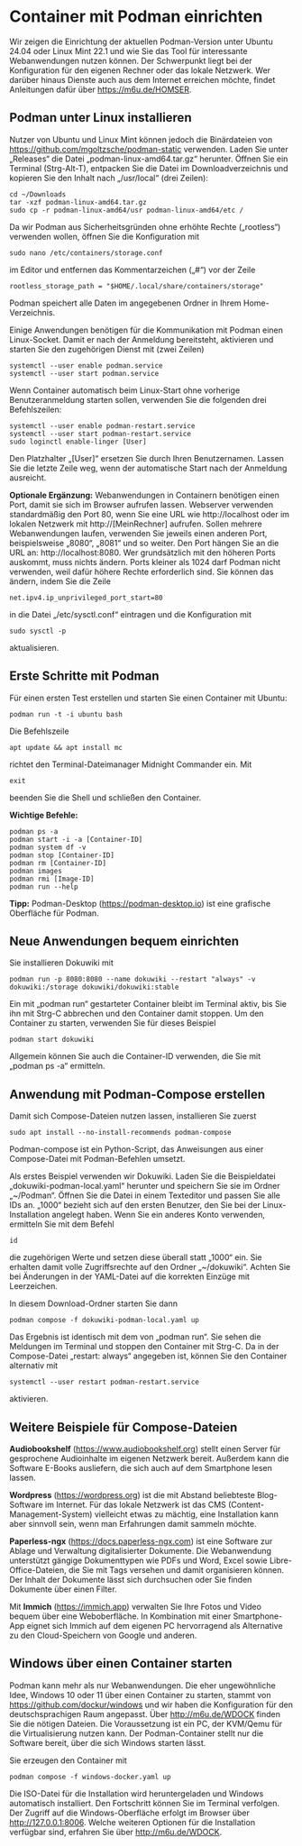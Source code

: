 # Container mit Podman einrichten

Wir zeigen die Einrichtung der aktuellen Podman-Version unter Ubuntu 24.04 oder Linux Mint 22.1 und wie Sie das Tool für interessante Webanwendungen nutzen können. Der Schwerpunkt liegt bei der Konfiguration für den eigenen Rechner oder das lokale Netzwerk. Wer darüber hinaus Dienste auch aus dem Internet erreichen möchte, findet Anleitungen dafür über https://m6u.de/HOMSER.

## Podman unter Linux installieren

Nutzer von Ubuntu und Linux Mint können jedoch die Binärdateien von https://github.com/mgoltzsche/podman-static verwenden. Laden Sie unter „Releases“ die Datei „podman-linux-amd64.tar.gz“ herunter. Öffnen Sie ein Terminal (Strg-Alt-T), entpacken Sie die Datei im Downloadverzeichnis und kopieren Sie den Inhalt nach „/usr/local“ (drei Zeilen):
```
cd ~/Downloads
tar -xzf podman-linux-amd64.tar.gz
sudo cp -r podman-linux-amd64/usr podman-linux-amd64/etc /
```

Da wir Podman aus Sicherheitsgründen ohne erhöhte Rechte („rootless“) verwenden wollen, öffnen Sie die Konfiguration mit
```
sudo nano /etc/containers/storage.conf
```
im Editor und entfernen das Kommentarzeichen („#“) vor der Zeile 
```
rootless_storage_path = "$HOME/.local/share/containers/storage"
```

Podman speichert alle Daten im angegebenen Ordner in Ihrem Home-Verzeichnis.

Einige Anwendungen benötigen für die Kommunikation mit Podman einen Linux-Socket. Damit er nach der Anmeldung bereitsteht, aktivieren und starten Sie den zugehörigen Dienst mit (zwei Zeilen)
```
systemctl --user enable podman.service
systemctl --user start podman.service
```
Wenn Container automatisch beim Linux-Start ohne vorherige Benutzeranmeldung starten sollen, verwenden Sie die folgenden drei Befehlszeilen:
```
systemctl --user enable podman-restart.service
systemctl --user start podman-restart.service
sudo loginctl enable-linger [User]
```
Den Platzhalter „[User]“ ersetzen Sie durch Ihren Benutzernamen. Lassen Sie die letzte Zeile weg, wenn der automatische Start nach der Anmeldung ausreicht.

**Optionale Ergänzung:** Webanwendungen in Containern benötigen einen Port, damit sie sich im Browser aufrufen lassen. Webserver verwenden standardmäßig den Port 80, wenn Sie eine URL wie http://localhost oder im lokalen Netzwerk mit http://[MeinRechner] aufrufen. Sollen mehrere Webanwendungen laufen, verwenden Sie jeweils einen anderen Port, beispielsweise „8080“, „8081“ und so weiter. Den Port hängen Sie an die URL an: http://localhost:8080. Wer grundsätzlich mit den höheren Ports auskommt, muss nichts ändern. Ports kleiner als 1024 darf Podman nicht verwenden, weil dafür höhere Rechte erforderlich sind. Sie können das ändern, indem Sie die Zeile 
```
net.ipv4.ip_unprivileged_port_start=80
```
in die Datei „/etc/sysctl.conf“ eintragen und die Konfiguration mit 
```
sudo sysctl -p
```
aktualisieren.

## Erste Schritte mit Podman

Für einen ersten Test erstellen und starten Sie einen Container mit Ubuntu:
```
podman run -t -i ubuntu bash
```
Die Befehlszeile 
```
apt update && apt install mc
```
richtet den Terminal-Dateimanager Midnight Commander ein. Mit
```
exit
```
beenden Sie die Shell und schließen den Container.

**Wichtige Befehle:**
```
podman ps -a
podman start -i -a [Container-ID]
podman system df -v
podman stop [Container-ID]
podman rm [Container-ID]
podman images
podman rmi [Image-ID]
podman run --help
```
**Tipp:** Podman-Desktop (https://podman-desktop.io) ist eine grafische Oberfläche für Podman.

## Neue Anwendungen bequem einrichten

Sie installieren Dokuwiki mit
```
podman run -p 8080:8080 --name dokuwiki --restart "always" -v dokuwiki:/storage dokuwiki/dokuwiki:stable
```
Ein mit „podman run“ gestarteter Container bleibt im Terminal aktiv, bis Sie ihn mit Strg-C abbrechen und den Container damit stoppen. Um den Container zu starten, verwenden Sie für dieses Beispiel
```
podman start dokuwiki
```
Allgemein können Sie auch die Container-ID verwenden, die Sie mit „podman ps -a“ ermitteln.

## Anwendung mit Podman-Compose erstellen

Damit sich Compose-Dateien nutzen lassen, installieren Sie zuerst 
```
sudo apt install --no-install-recommends podman-compose
```
Podman-compose ist ein Python-Script, das Anweisungen aus einer Compose-Datei mit Podman-Befehlen umsetzt.

Als erstes Beispiel verwenden wir Dokuwiki. Laden Sie die Beispieldatei „dokuwiki-podman-local.yaml“ herunter und speichern Sie sie im Ordner „~/Podman“. Öffnen Sie die Datei in einem Texteditor und passen Sie alle IDs an. „1000“ bezieht sich auf den ersten Benutzer, den Sie bei der Linux-Installation angelegt haben. Wenn Sie ein anderes Konto verwenden, ermitteln Sie mit dem Befehl
```
id
```
die zugehörigen Werte und setzen diese überall statt „1000“ ein. Sie erhalten damit volle Zugriffsrechte auf den Ordner „~/dokuwiki“. Achten Sie bei Änderungen in der YAML-Datei auf die korrekten Einzüge mit Leerzeichen.

In diesem Download-Ordner starten Sie dann
```
podman compose -f dokuwiki-podman-local.yaml up
```
Das Ergebnis ist identisch mit dem von „podman run“. Sie sehen die Meldungen im Terminal und stoppen den Container mit Strg-C. Da in der Compose-Datei „restart: always“ angegeben ist, können Sie den Container alternativ mit
```
systemctl --user restart podman-restart.service
```
aktivieren.

## Weitere Beispiele für Compose-Dateien

**Audiobookshelf** (https://www.audiobookshelf.org) stellt einen Server für gesprochene Audioinhalte im eigenen Netzwerk bereit. Außerdem kann die Software E-Books ausliefern, die sich auch auf dem Smartphone lesen lassen.

**Wordpress** (https://wordpress.org) ist die mit Abstand beliebteste Blog-Software im Internet. Für das lokale Netzwerk ist das CMS (Content-Management-System) vielleicht etwas zu mächtig, eine Installation kann aber sinnvoll sein, wenn man Erfahrungen damit sammeln möchte.

**Paperless-ngx** (https://docs.paperless-ngx.com) ist eine Software zur Ablage und Verwaltung digitalisierter Dokumente. Die Webanwendung unterstützt gängige Dokumenttypen wie PDFs und Word, Excel sowie Libre-Office-Dateien, die Sie mit Tags versehen und damit organisieren können. Der Inhalt der Dokumente lässt sich durchsuchen oder Sie finden Dokumente über einen Filter.

Mit **Immich** (https://immich.app) verwalten Sie Ihre Fotos und Video bequem über eine Weboberfläche. In Kombination mit einer Smartphone-App eignet sich Immich auf dem eigenen PC hervorragend als Alternative zu den Cloud-Speichern von Google und anderen.

## Windows über einen Container starten
Podman kann mehr als nur Webanwendungen. Die eher ungewöhnliche Idee, Windows 10 oder 11 über einen Container zu starten, stammt von https://github.com/dockur/windows und wir haben die Konfiguration für den deutschsprachigen Raum angepasst. Über http://m6u.de/WDOCK finden Sie die nötigen Dateien. Die Voraussetzung ist ein PC, der KVM/Qemu für die Virtualisierung nutzen kann. Der Podman-Container stellt nur die Software bereit, über die sich Windows starten lässt.

Sie erzeugen den Container mit
```
podman compose -f windows-docker.yaml up
```
Die ISO-Datei für die Installation wird heruntergeladen und Windows automatisch installiert. Den Fortschritt können Sie im Terminal verfolgen. Der Zugriff auf die Windows-Oberfläche erfolgt im Browser über http://127.0.0.1:8006. Welche weiteren Optionen für die Installation verfügbar sind, erfahren Sie über http://m6u.de/WDOCK.

